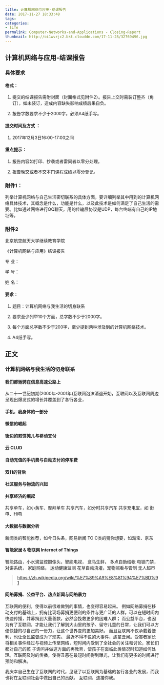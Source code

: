 ```yaml
---
title: 计算机网络与应用-结课报告
date: 2017-11-27 18:33:48
tags:
categories:
- life
permalink: Computer-Networks-and-Applications - Closing-Report
thumbnail: http://oi1wvrjc2.bkt.clouddn.com/17-11-28/32769496.jpg
---
```


计算机网络与应用-结课报告
----

### 具体要求

#### 格式：
1. 提交的结课报告需附封面（封面格式见附件2）。报告上交时需装订整齐（角订），如未装订，造成内容缺失影响成绩后果自负。

2. 报告字数要求不少于2000字，必须A4纸手写。

#### 提交时间及方式 ：

1. 2017年12月3日16:00-17:00之间

#### 重点提示：

1. 报告内容如打印、抄袭或者雷同者以零分处理。

2. 报告晚交或者不交本门课程成绩以零分登记。

### 附件1：

列举计算机网络与自己生活密切联系的具体方面，要详细列举其中用到的计算机网络具体技术，其概念是什么，功能是什么，以及此技术是如何满足了自己生活的需要。比如通过网络进行QQ聊天，用的传输层协议是UDP，每台终端有自己的IP地址等。

### 附件2

北京航空航天大学继续教育学院

《计算机网络与应用》结课报告

专 业：

学 号：

姓 名：

 
#### 要求：

1. 题目：计算机网络与我生活的切身联系

2. 要求至少列举10个方面，总字数不少于2000字。

3. 每个方面总字数不少于200字，至少提到两种涉及到的计算机网络技术。

4. A4纸手写。


## 正文

### 计算机网络与我生活的切身联系

#### 我们都驰骋在信息高速公路上
从二十一世纪初期(2000年-2001年)互联网泡沫消退开始，互联网以及互联网周边呈现出爆发式的增长并覆盖到了各行各业，

#### 手机，我身体的一部分

#### 微信的崛起

#### 街边的煎饼摊儿与移动支付

#### 云 CLUD
 
#### 自动充值的手机费与自动支付的停车费


#### 双11的背后

#### 社区服务与物流的兴起

#### 共享经济的崛起

共享单车，如小黄车、摩拜单车
共享汽车，如分时共享汽车
共享充电宝，如 街电、Hi电

#### 大数据与数据分析

新闻类的智能推荐，如今日头条，网易新闻
TO C类的猜你想要，如淘宝、京东

#### 智能家居 & 物联网 Internet of Things

智能路由，小水滴监控摄像头，智能电视， 盒马生鲜， 多点自助结帐
电锁门禁， 对讲系统， 家庭网络， 运动健康监测
花草自动浇灌，宠物照看与管制 无人超市 



> https://zh.wikipedia.org/wiki/%E7%89%A9%E8%81%94%E7%BD%91

#### 网络募捐、公益平台、热点新闻与网络暴力 

互联网的便利，使得以前很难做到的事情，也变得容易起来。
例如网络募捐在移动支付的基础上，拥有比现场募捐更便利的条件与更广泛的人群，可以在短时间内快速传播，并募捐到大量善款，必然会挽救更多的困难人群；
而公益平台，也因为有了互联网，才能让我们了解到大山里的孩子、留守儿童的日常，让我们可以方便快捷的尽自己的一份力，让这个世界变的更加美好。
而且互联网不仅承载着便利，也让全民监督成为了现实。
最近不得不说的大事件，虐童丑闻。受害者家长将相关事件经过与视频上传至网络，短时间内受到了全社会的关注和讨论，家长们都对自己的孩
子询问并做这方面的再教育，使孩子在面临此类情况时知道如何处理。互联网及时的传播，使得丑恶在最短时间得到曝光，让我们有更多的时间进行预防和解决。


我庆幸自己生在了互联网的时代，见证了以互联网为基础的各行各业的发展，而我也将在互联网社会中做出自己的贡献。
互联网，连接你我。

